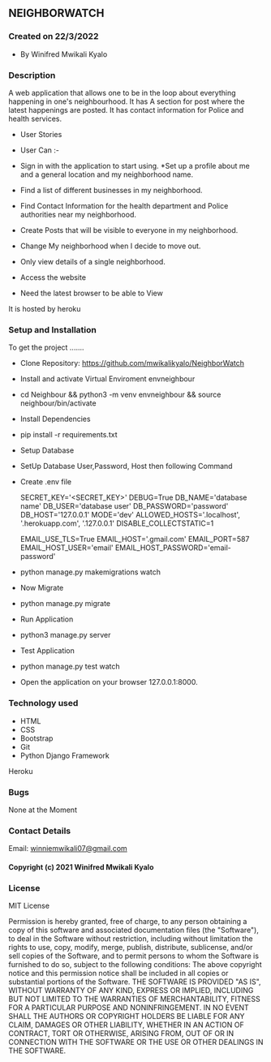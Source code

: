 ## NEIGHBORWATCH

### Created on 22/3/2022

* By Winifred Mwikali Kyalo

### Description

A web application that allows one to be in the loop about everything happening in one's neighbourhood. It has A section for post where the latest happenings are posted. It has contact information for Police and health services.

* User Stories
* User Can :-

* Sign in with the application to start using.
*Set up a profile about me and a general location and my neighborhood name.
* Find a list of different businesses in my neighborhood.
* Find Contact Information for the health department and Police authorities near my neighborhood.
* Create Posts that will be visible to everyone in my neighborhood.
* Change My neighborhood when I decide to move out.
* Only view details of a single neighborhood.
* Access the website
* Need the latest browser to be able to View


It is hosted by heroku

### Setup and Installation

To get the project .......

* Clone Repository:
<https://github.com/mwikalikyalo/NeighborWatch>
* Install and activate Virtual Enviroment envneighbour
* cd Neighbour  && python3 -m venv envneighbour && source neighbour/bin/activate
* Install Dependencies
* pip install -r requirements.txt
* Setup Database
* SetUp Database User,Password, Host then following Command

* Create .env file

  SECRET_KEY='<SECRET_KEY>'
  DEBUG=True
  DB_NAME='database name'
  DB_USER='database user'
  DB_PASSWORD='password'
  DB_HOST='127.0.0.1'
  MODE='dev'
  ALLOWED_HOSTS='.localhost', '.herokuapp.com', '.127.0.0.1'
  DISABLE_COLLECTSTATIC=1

  EMAIL_USE_TLS=True
  EMAIL_HOST='.gmail.com'
  EMAIL_PORT=587
  EMAIL_HOST_USER='email'
  EMAIL_HOST_PASSWORD='email-password'
* python manage.py makemigrations watch
* Now Migrate
* python manage.py migrate
* Run Application
* python3 manage.py server
* Test Application
* python manage.py test watch
* Open the application on your browser 127.0.0.1:8000.

### Technology used

* HTML
* CSS
* Bootstrap
* Git
* Python Django Framework


Heroku

### Bugs

None at the Moment

### Contact Details

Email: winniemwikali07@gmail.com

#### Copyright (c) 2021 Winifred Mwikali Kyalo

### License

MIT License

Permission is hereby granted, free of charge, to any person obtaining a copy of this software and associated documentation files (the "Software"), to deal in the Software without restriction, including without limitation the rights to use, copy, modify, merge, publish, distribute, sublicense, and/or sell copies of the Software, and to permit persons to whom the Software is furnished to do so, subject to the following conditions:
The above copyright notice and this permission notice shall be included in all copies or substantial portions of the Software.
THE SOFTWARE IS PROVIDED "AS IS", WITHOUT WARRANTY OF ANY KIND, EXPRESS OR IMPLIED, INCLUDING BUT NOT LIMITED TO THE WARRANTIES OF MERCHANTABILITY, FITNESS FOR A PARTICULAR PURPOSE AND NONINFRINGEMENT. IN NO EVENT SHALL THE AUTHORS OR COPYRIGHT HOLDERS BE LIABLE FOR ANY CLAIM, DAMAGES OR OTHER LIABILITY, WHETHER IN AN ACTION OF CONTRACT, TORT OR OTHERWISE, ARISING FROM, OUT OF OR IN CONNECTION WITH THE SOFTWARE OR THE USE OR OTHER DEALINGS IN THE SOFTWARE.